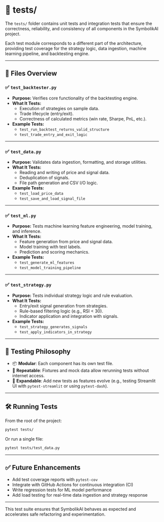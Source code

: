 # 📁 tests/

The `tests/` folder contains unit tests and integration tests that ensure the correctness, reliability, and consistency of all components in the SymbolikAI project.

Each test module corresponds to a different part of the architecture, providing test coverage for the strategy logic, data ingestion, machine learning pipeline, and backtesting engine.

---

## 🧪 Files Overview

### ✅ `test_backtester.py`
- **Purpose:** Verifies core functionality of the backtesting engine.
- **What It Tests:**
  - Execution of strategies on sample data.
  - Trade lifecycle (entry/exit).
  - Correctness of calculated metrics (win rate, Sharpe, PnL, etc.).
- **Example Tests:**
  - `test_run_backtest_returns_valid_structure`
  - `test_trade_entry_and_exit_logic`

---

### ✅ `test_data.py`
- **Purpose:** Validates data ingestion, formatting, and storage utilities.
- **What It Tests:**
  - Reading and writing of price and signal data.
  - Deduplication of signals.
  - File path generation and CSV I/O logic.
- **Example Tests:**
  - `test_load_price_data`
  - `test_save_and_load_signal_file`

---

### ✅ `test_ml.py`
- **Purpose:** Tests machine learning feature engineering, model training, and inference.
- **What It Tests:**
  - Feature generation from price and signal data.
  - Model training with test labels.
  - Prediction and scoring mechanics.
- **Example Tests:**
  - `test_generate_ml_features`
  - `test_model_training_pipeline`

---

### ✅ `test_strategy.py`
- **Purpose:** Tests individual strategy logic and rule evaluation.
- **What It Tests:**
  - Entry/exit signal generation from strategies.
  - Rule-based filtering logic (e.g., RSI < 30).
  - Indicator application and integration with signals.
- **Example Tests:**
  - `test_strategy_generates_signals`
  - `test_apply_indicators_in_strategy`

---

## 🧪 Testing Philosophy

- 📦 **Modular**: Each component has its own test file.
- 🔁 **Repeatable**: Fixtures and mock data allow rerunning tests without internet access.
- 🧰 **Expandable**: Add new tests as features evolve (e.g., testing Streamlit UI with `pytest-streamlit` or using `pytest-dash`).

---

## 🛠️ Running Tests

From the root of the project:
```bash
pytest tests/
```

Or run a single file:
```bash
pytest tests/test_data.py
```

---

## ✅ Future Enhancements

- Add test coverage reports with `pytest-cov`
- Integrate with GitHub Actions for continuous integration (CI)
- Write regression tests for ML model performance
- Add load testing for real-time data ingestion and strategy response

---

This test suite ensures that SymbolikAI behaves as expected and accelerates safe refactoring and experimentation.